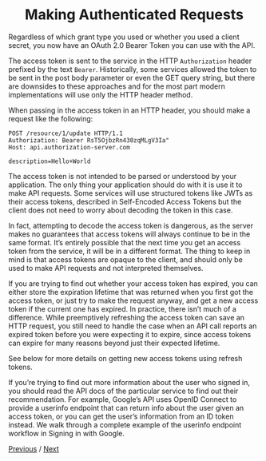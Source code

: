 <h1 align="center">Making Authenticated Requests</h1>

Regardless of which grant type you used or whether you used a client secret, you now have an OAuth 2.0 Bearer Token you can use with the API.

The access token is sent to the service in the HTTP `Authorization` header prefixed by the text `Bearer`. Historically, some services allowed the token to be sent in the post body parameter or even the GET query string, but there are downsides to these approaches and for the most part modern implementations will use only the HTTP header method.

When passing in the access token in an HTTP header, you should make a request like the following:

```
POST /resource/1/update HTTP/1.1
Authorization: Bearer RsT5OjbzRn430zqMLgV3Ia"
Host: api.authorization-server.com

description=Hello+World
```

The access token is not intended to be parsed or understood by your application. The only thing your application should do with it is use it to make API requests. Some services will use structured tokens like JWTs as their access tokens, described in Self-Encoded Access Tokens but the client does not need to worry about decoding the token in this case.

In fact, attempting to decode the access token is dangerous, as the server makes no guarantees that access tokens will always continue to be in the same format. It’s entirely possible that the next time you get an access token from the service, it will be in a different format. The thing to keep in mind is that access tokens are opaque to the client, and should only be used to make API requests and not interpreted themselves.

If you are trying to find out whether your access token has expired, you can either store the expiration lifetime that was returned when you first got the access token, or just try to make the request anyway, and get a new access token if the current one has expired. In practice, there isn’t much of a difference. While preemptively refreshing the access token can save an HTTP request, you still need to handle the case when an API call reports an expired token before you were expecting it to expire, since access tokens can expire for many reasons beyond just their expected lifetime.

See below for more details on getting new access tokens using refresh tokens.

If you’re trying to find out more information about the user who signed in, you should read the API docs of the particular service to find out their recommendation. For example, Google’s API uses OpenID Connect to provide a userinfo endpoint that can return info about the user given an access token, or you can get the user’s information from an ID token instead. We walk through a complete example of the userinfo endpoint workflow in Signing in with Google.

[Previous](https: "Previous")
/
[Next](https: "Next")
